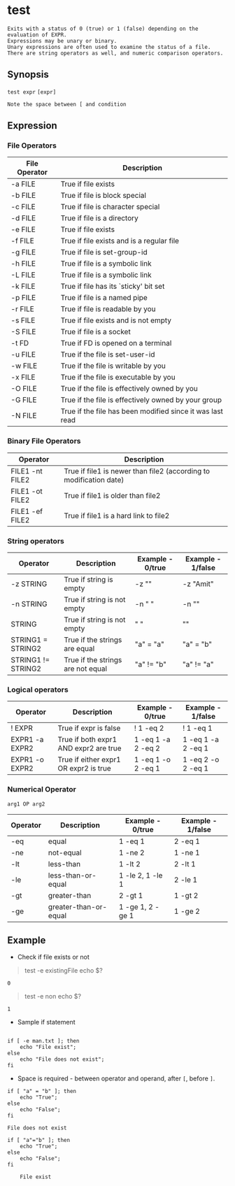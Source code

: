 # test

    Exits with a status of 0 (true) or 1 (false) depending on the evaluation of EXPR.
    Expressions may be unary or binary.
    Unary expressions are often used to examine the status of a file. 
    There are string operators as well, and numeric comparison operators.

## Synopsis

`test expr`
`[expr]`

    Note the space between [ and condition

## Expression

### File Operators

|File Operator|Description|
|--|--|
|-a FILE|True if file exists|
|-b FILE|True if file is block special|
|-c FILE|True if file is character special|
|-d FILE|True if file is a directory|
|-e FILE|True if file exists|
|-f FILE|True if file exists and is a regular file|
|-g FILE|True if file is set-group-id|
|-h FILE|True if file is a symbolic link|
|-L FILE|True if file is a symbolic link|
|-k FILE|True if file has its `sticky' bit set|
|-p FILE|True if file is a named pipe|
|-r FILE|True if file is readable by you|
|-s FILE|True if file exists and is not empty|
|-S FILE|True if file is a socket|
|-t FD|True if FD is opened on a terminal|
|-u FILE|True if the file is set-user-id|
|-w FILE|True if the file is writable by you|
|-x FILE|True if the file is executable by you|
|-O FILE|True if the file is effectively owned by you|
|-G FILE|True if the file is effectively owned by your group|
|-N FILE|True if the file has been modified since it was last read|

### Binary File Operators

|Operator|Description|
|--|--|
|FILE1 -nt FILE2|True if file1 is newer than file2 (according to modification date)|
|FILE1 -ot FILE2|True if file1 is older than file2|
|FILE1 -ef FILE2|True if file1 is a hard link to file2|

### String operators

|Operator|Description|Example - 0/true|Example - 1/false|
|--|--|--|--|
|-z STRING|True if string is empty|-z ""|-z "Amit"|
|-n STRING|True if string is not empty|-n " "|-n ""|
|STRING|True if string is not empty|" "|""|
|STRING1 = STRING2|True if the strings are equal| "a" = "a" | "a" = "b"|
|STRING1 != STRING2|True if the strings are not equal| "a" != "b" | "a" != "a"|

### Logical operators

|Operator|Description|Example - 0/true|Example - 1/false|
|--|--|--|--|
|! EXPR|True if expr is false| ! 1 -eq 2 | ! 1 -eq 1|
|EXPR1 -a EXPR2|True if both expr1 AND expr2 are true|1 -eq 1 -a 2 -eq 2|1 -eq 1 -a 2 -eq 1|
|EXPR1 -o EXPR2|True if either expr1 OR expr2 is true|1 -eq 1 -o 2 -eq 1|1 -eq 2 -o 2 -eq 1|

### Numerical Operator

`arg1 OP arg2`

|Operator|Description|Example - 0/true|Example - 1/false|
|--|--|--|--|
|-eq|equal|1 -eq 1|2 -eq 1|
|-ne|not-equal|1 -ne 2|1 -ne 1|
|-lt|less-than|1 -lt 2|2 -lt 1|
|-le|less-than-or-equal|1 -le 2, 1 -le 1|2 -le 1|
|-gt|greater-than|2 -gt 1|1 -gt 2|
|-ge|greater-than-or-equal|1 -ge 1, 2 -ge 1|1 -ge 2|


## Example

* Check if file exists or not

> test -e existingFile
> echo $?

    0

> test -e non
> echo $?

    1

* Sample if statement

```shell

if [ -e man.txt ]; then
    echo "File exist";
else
    echo "File does not exist";
fi
```

* Space is required - between operator and operand, after `[`, before `]`.

```shell
if [ "a" = "b" ]; then
    echo "True";
else
    echo "False";
fi
```

    File does not exist

```shell
if [ "a"="b" ]; then
    echo "True";
else
    echo "False";
fi

    File exist
